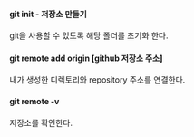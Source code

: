#### git init - 저장소 만들기

git을 사용할 수 있도록 해당 폴더를 초기화 한다.

#### git remote add origin [github 저장소 주소]

내가 생성한 디렉토리와 repository 주소를 연결한다.

#### git remote -v

저장소를 확인한다.
